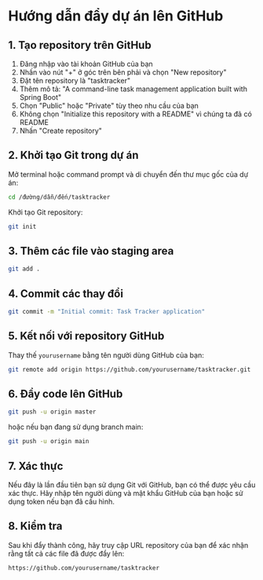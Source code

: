 # Hướng dẫn đẩy dự án lên GitHub

## 1. Tạo repository trên GitHub

1. Đăng nhập vào tài khoản GitHub của bạn
2. Nhấn vào nút "+" ở góc trên bên phải và chọn "New repository"
3. Đặt tên repository là "tasktracker"
4. Thêm mô tả: "A command-line task management application built with Spring Boot"
5. Chọn "Public" hoặc "Private" tùy theo nhu cầu của bạn
6. Không chọn "Initialize this repository with a README" vì chúng ta đã có README
7. Nhấn "Create repository"

## 2. Khởi tạo Git trong dự án

Mở terminal hoặc command prompt và di chuyển đến thư mục gốc của dự án:

```bash
cd /đường/dẫn/đến/tasktracker
```

Khởi tạo Git repository:

```bash
git init
```

## 3. Thêm các file vào staging area

```bash
git add .
```

## 4. Commit các thay đổi

```bash
git commit -m "Initial commit: Task Tracker application"
```

## 5. Kết nối với repository GitHub

Thay thế `yourusername` bằng tên người dùng GitHub của bạn:

```bash
git remote add origin https://github.com/yourusername/tasktracker.git
```

## 6. Đẩy code lên GitHub

```bash
git push -u origin master
```

hoặc nếu bạn đang sử dụng branch main:

```bash
git push -u origin main
```

## 7. Xác thực

Nếu đây là lần đầu tiên bạn sử dụng Git với GitHub, bạn có thể được yêu cầu xác thực. Hãy nhập tên người dùng và mật khẩu GitHub của bạn hoặc sử dụng token nếu bạn đã cấu hình.

## 8. Kiểm tra

Sau khi đẩy thành công, hãy truy cập URL repository của bạn để xác nhận rằng tất cả các file đã được đẩy lên:

```
https://github.com/yourusername/tasktracker
```
